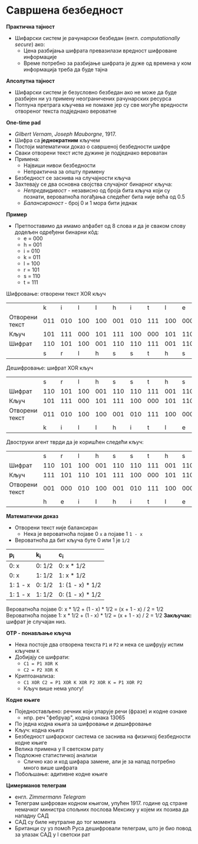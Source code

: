 # Савршена безбедност

**Практична тајност**

- Шифарски систем је рачунарски безбедан (енгл. *computationally secure*) ако:
	- Цена разбијања шифрата превазилази вредност шифроване информације
	- Време потребно за разбијање шифрата је дуже од времена у ком информација треба да буде тајна

**Апсолутна тајност**

- Шифарски систем је безусловно безбедан ако не може да буде разбијен ни уз примену неограничених рачунарских ресурса
- Потпуна претрага кључева не помаже јер су све могуће вредности отвореног текста подједнако вероватне

**One-time pad**

- *Gilbert Vernam*, *Joseph Mauborgne*, 1917.
- Шифра са **једнократним** кључем
- Постоји математички доказ о савршеној безбедности шифре
- Сваки отворени текст исте дужине је подједнако вероватан
- Примена:
	- Највиши нивои безбедности
	- Непрактична за општу примену
- Безбедност се заснива на случајности кључа
- Захтевају се два основна својства случајног бинарног кључа:
	- *Непредвидивост* - независно од броја бита кључа који су познати, вероватноћа погађања следећег бита није већа од 0.5
	- *Балансираност* - број 0 и 1 мора бити једнак

**Пример**

- Претпоставимо да имамо алфабет од 8 слова и да је сваком слову додељен одређени бинарни кôд:
	- e = 000
	- h = 001
	- i = 010
	- k = 011
	- l = 100
	- r = 101
	- s = 110
	- t = 111

Шифровање: отворени текст XOR кључ

<table>
	<tbody>
		<tr>
			<td></td>
			<td>k</td>
			<td>i</td>
			<td>l</td>
			<td>l</td>
			<td>h</td>
			<td>i</td>
			<td>t</td>
			<td>l</td>
			<td>e</td>
			<td>r</td>
		</tr>
		<tr>
			<td>Отворени текст</td>
			<td>011</td>
			<td>010</td>
			<td>100</td>
			<td>100</td>
			<td>001</td>
			<td>010</td>
			<td>111</td>
			<td>100</td>
			<td>000</td>
			<td>101</td>
		</tr>
		<tr>
			<td>Кључ</td>
			<td>101</td>
			<td>111</td>
			<td>000</td>
			<td>101</td>
			<td>111</td>
			<td>100</td>
			<td>000</td>
			<td>101</td>
			<td>110</td>
			<td>000</td>
		</tr>
		<tr>
			<td>Шифрат</td>
			<td>110</td>
			<td>101</td>
			<td>100</td>
			<td>001</td>
			<td>110</td>
			<td>110</td>
			<td>111</td>
			<td>001</td>
			<td>110</td>
			<td>101</td>
		</tr>
		<tr>
			<td></td>
			<td>s</td>
			<td>r</td>
			<td>l</td>
			<td>h</td>
			<td>s</td>
			<td>s</td>
			<td>t</td>
			<td>h</td>
			<td>s</td>
			<td>r</td>
		</tr>
	</tbody>
</table>

Дешифровање: шифрат XOR кључ

<table>
	<tbody>
		<tr>
			<td></td>
			<td>s</td>
			<td>r</td>
			<td>l</td>
			<td>h</td>
			<td>s</td>
			<td>s</td>
			<td>t</td>
			<td>h</td>
			<td>s</td>
			<td>r</td>
		</tr>
		<tr>
			<td>Шифрат</td>
			<td>110</td>
			<td>101</td>
			<td>100</td>
			<td>001</td>
			<td>110</td>
			<td>110</td>
			<td>111</td>
			<td>001</td>
			<td>110</td>
			<td>101</td>
		</tr>
		<tr>
			<td>Кључ</td>
			<td>101</td>
			<td>111</td>
			<td>000</td>
			<td>101</td>
			<td>111</td>
			<td>100</td>
			<td>000</td>
			<td>101</td>
			<td>110</td>
			<td>000</td>
		</tr>
		<tr>
			<td>Отворени текст</td>
			<td>011</td>
			<td>010</td>
			<td>100</td>
			<td>100</td>
			<td>001</td>
			<td>010</td>
			<td>111</td>
			<td>100</td>
			<td>000</td>
			<td>101</td>
		</tr>
		<tr>
			<td></td>
			<td>k</td>
			<td>i</td>
			<td>l</td>
			<td>l</td>
			<td>h</td>
			<td>i</td>
			<td>t</td>
			<td>l</td>
			<td>e</td>
			<td>r</td>
		</tr>
	</tbody>
</table>

Двоструки агент тврди да је коришћен следећи кључ:

<table>
	<tbody>
		<tr>
			<td></td>
			<td>s</td>
			<td>r</td>
			<td>l</td>
			<td>h</td>
			<td>s</td>
			<td>s</td>
			<td>t</td>
			<td>h</td>
			<td>s</td>
			<td>r</td>
		</tr>
		<tr>
			<td>Шифрат</td>
			<td>110</td>
			<td>101</td>
			<td>100</td>
			<td>001</td>
			<td>110</td>
			<td>110</td>
			<td>111</td>
			<td>001</td>
			<td>110</td>
			<td>101</td>
		</tr>
		<tr>
			<td>Кључ</td>
			<td>111</td>
			<td>101</td>
			<td>110</td>
			<td>101</td>
			<td>111</td>
			<td>100</td>
			<td>000</td>
			<td>101</td>
			<td>110</td>
			<td>000</td>
		</tr>
		<tr>
			<td>Отворени текст</td>
			<td>001</td>
			<td>000</td>
			<td>010</td>
			<td>100</td>
			<td>001</td>
			<td>010</td>
			<td>111</td>
			<td>100</td>
			<td>000</td>
			<td>101</td>
		</tr>
		<tr>
			<td></td>
			<td>h</td>
			<td>e</td>
			<td>i</td>
			<td>l</td>
			<td>h</td>
			<td>i</td>
			<td>t</td>
			<td>l</td>
			<td>e</td>
			<td>r</td>
		</tr>
	</tbody>
</table>

**Математички доказ**

- Отворени текст није балансиран
	- Нека је вероватноћа појаве 0 `x` а појаве 1 `1 - x`
- Вероватноћа да бит кључа буте 0 или 1 је `1/2`

p<sub>i</sub>   | k<sub>i</sub>   | c<sub>i</sub>
:---------------|:----------------|:----------------
0: x            | 0: 1/2          | 0: x * 1/2
0: x            | 1: 1/2          | 1: x * 1/2
1: 1 - x        | 0: 1/2          | 1: (1 - x) * 1/2
1: 1 - x        | 1: 1/2          | 0: (1 - x) * 1/2

Вероватноћа појаве 0: x * 1/2 + (1 - x) * 1/2 = (x + 1 - x) / 2 = 1/2
Вероватноћа појаве 1: x * 1/2 + (1 - x) * 1/2 = (x + 1 - x) / 2 = 1/2
**Закључак:** шифрат је случајан низ.

**OTP - понављање кључа**

- Нека постоје два отворена текста `P1` и `P2` и нека се шифрују истим кључем `K`
- Добијају се шифрати:
	- `C1 = P1 XOR K`
	- `C2 = P2 XOR K`
- Криптоанализа:
	- `C1 XOR C2 = P1 XOR K XOR P2 XOR K = P1 XOR P2`
	- Кључ више нема улогу!

**Кодне књиге**

- Поједностављено: речник који упарује речи (фразе) и кодне ознаке
	- нпр. реч "фебруар", кодна ознака 13065
- По једна кодна књига за шифровање и дешифровање
- Кључ: кодна књига
- Безбедност шифарског система се заснива на физичкој безбедности кодне књиге
- Велика примена у II светском рату
- Подложне статистичкој анализи
	- Слично као и код шифара замене, али је за напад потребно много више шифрата
- Побољшање: адитивне кодне књиге

**Цимерманов телеграм**

- енгл. *Zimmermann Telegram*
- Телеграм шифрован кодном књигом, упућен 1917. године од стране немачког министра спољних послова Мексику у којем их позива да нападну САД
- САД су биле неутралне до тог момента
- Британци су уз помоћ Руса дешифровали телеграм, што је био повод за улазак САД у I светски рат
